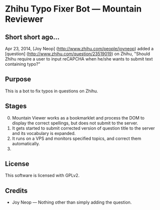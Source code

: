 # Zhihu Typo Fixer Bot — Mountain Reviewer

## Short short ago...

Apr 23, 2014, [Joy Neop] (http://www.zhihu.com/people/joyneop) added a [question] (http://www.zhihu.com/question/23519019) on Zhihu, "Should Zhihu require a user to input reCAPCHA when he/she wants to submit text containing typo?"

## Purpose

This is a bot to fix typos in questions on Zhihu.

## Stages

0. Mountain Viewer works as a bookmarklet and process the DOM to display the correct spellings, but does not submit to the server.
1. It gets started to submit corrected version of question title to the server and its vocabulary is expanded.
2. It runs on a VPS and monitors specified topics, and correct them automatically.
3. 

## License

This software is licensed with GPLv2.

## Credits

- Joy Neop — Nothing other than simply adding the question.